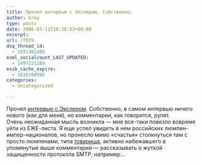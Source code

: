 ```yaml
---
title: Прочел интервью с Экслером. Собственно,
author: Gray
type: posts
date: 2006-03-11T18:38:53+00:00
excerpt:
url: /7039
dsq_thread_id:
  - 1831301408
esml_socialcount_LAST_UPDATED:
  - 1497221289
essb_cache_expire:
  - 1616394506
categories:
  - Uncategorized

---
```








Прочел <a href="http://jamshid.ru/2006/03/06/zhizn-zamechatelnyih-bloggerov-2/" target="_blank">интервью с Экслером</a>. Собственно, в самом интервью ничего нового (как для меня), но комментарии, как говорится, рулят.  
Очень неожиданная мысль возникла &#8212; мне все-таки повезло вовремя уйти из ЕЖЕ-листа. Я еще успел увидеть в нем российских люмпен-импер-националов, но пронесло мимо &#171;счастья&#187; столкнуться там с просто люмпенами, типа <a href="http://apazhe.livejournal.com/" target="_blank">товарища</a>, активно набежавшего в упомянутые выше комментарии &#8212; рассказывать о жуткой защищенности протокола SMTP, например&#8230;